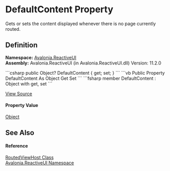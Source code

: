 # DefaultContent Property


Gets or sets the content displayed whenever there is no page currently routed.



## Definition
**Namespace:** <a href="N_Avalonia_ReactiveUI">Avalonia.ReactiveUI</a>  
**Assembly:** Avalonia.ReactiveUI (in Avalonia.ReactiveUI.dll) Version: 11.2.0

<Tabs groupId="api-code-preview">
<TabItem value="csharp" label="C#">
```csharp
public Object? DefaultContent { get; set; }
```
</TabItem>
<TabItem value="vb" label="VB">
```vb
Public Property DefaultContent As Object
	Get
	Set
```
</TabItem>
<TabItem value="fsharp" label="F#">
```fsharp
member DefaultContent : Object with get, set
```
</TabItem>
</Tabs>



<a href="https://github.com/AvaloniaUI/Avalonia/tree/master/src/Avalonia.ReactiveUI/RoutedViewHost.cs#L120" title="View the source code">View Source</a>



#### Property Value
<a href="https://learn.microsoft.com/dotnet/api/system.object" target="_blank" rel="noopener noreferrer">Object</a>

## See Also


#### Reference
<a href="T_Avalonia_ReactiveUI_RoutedViewHost">RoutedViewHost Class</a>  
<a href="N_Avalonia_ReactiveUI">Avalonia.ReactiveUI Namespace</a>  


